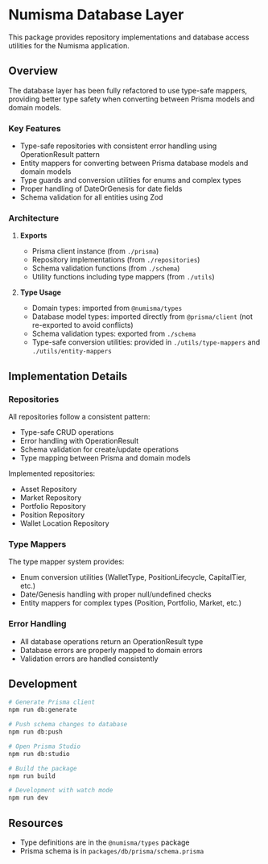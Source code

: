 # Numisma Database Layer

This package provides repository implementations and database access utilities for the Numisma application.

## Overview

The database layer has been fully refactored to use type-safe mappers, providing better type safety when converting between Prisma models and domain models.

### Key Features

- Type-safe repositories with consistent error handling using OperationResult pattern
- Entity mappers for converting between Prisma database models and domain models
- Type guards and conversion utilities for enums and complex types
- Proper handling of DateOrGenesis for date fields
- Schema validation for all entities using Zod

### Architecture

1. **Exports**

   - Prisma client instance (from `./prisma`)
   - Repository implementations (from `./repositories`)
   - Schema validation functions (from `./schema`)
   - Utility functions including type mappers (from `./utils`)

2. **Type Usage**
   - Domain types: imported from `@numisma/types`
   - Database model types: imported directly from `@prisma/client` (not re-exported to avoid conflicts)
   - Schema validation types: exported from `./schema`
   - Type-safe conversion utilities: provided in `./utils/type-mappers` and `./utils/entity-mappers`

## Implementation Details

### Repositories

All repositories follow a consistent pattern:

- Type-safe CRUD operations
- Error handling with OperationResult
- Schema validation for create/update operations
- Type mapping between Prisma and domain models

Implemented repositories:

- Asset Repository
- Market Repository
- Portfolio Repository
- Position Repository
- Wallet Location Repository

### Type Mappers

The type mapper system provides:

- Enum conversion utilities (WalletType, PositionLifecycle, CapitalTier, etc.)
- Date/Genesis handling with proper null/undefined checks
- Entity mappers for complex types (Position, Portfolio, Market, etc.)

### Error Handling

- All database operations return an OperationResult type
- Database errors are properly mapped to domain errors
- Validation errors are handled consistently

## Development

```bash
# Generate Prisma client
npm run db:generate

# Push schema changes to database
npm run db:push

# Open Prisma Studio
npm run db:studio

# Build the package
npm run build

# Development with watch mode
npm run dev
```

## Resources

- Type definitions are in the `@numisma/types` package
- Prisma schema is in `packages/db/prisma/schema.prisma`

